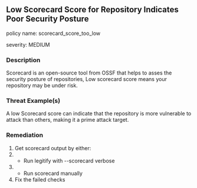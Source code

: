 ## Low Scorecard Score for Repository Indicates Poor Security Posture

policy name: scorecard_score_too_low

severity: MEDIUM

### Description

Scorecard is an open-source tool from OSSF that helps to asses the security posture of repositories, Low scorecard score means your repository may be under risk.

### Threat Example(s)

A low Scorecard score can indicate that the repository is more vulnerable to attack than others, making it a prime attack target.

### Remediation

1. Get scorecard output by either:
2. - Run legitify with --scorecard verbose
3. - Run scorecard manually
4. Fix the failed checks
